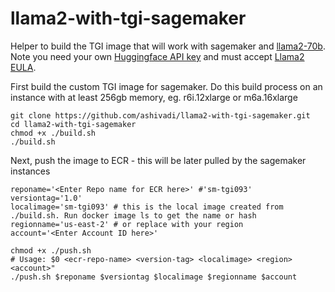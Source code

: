 # llama2-with-tgi-sagemaker
Helper to build the TGI image that will work with sagemaker and [llama2-70b](https://huggingface.co/meta-llama/Llama-2-70b-chat-hf). Note you need your own [Huggingface API key](https://huggingface.co/settings/tokens) and must accept [Llama2 EULA](https://ai.meta.com/resources/models-and-libraries/llama-downloads/).

First build the custom TGI image for sagemaker. Do this build process on an instance with at least 256gb memory, eg. r6i.12xlarge or m6a.16xlarge
```
git clone https://github.com/ashivadi/llama2-with-tgi-sagemaker.git
cd llama2-with-tgi-sagemaker
chmod +x ./build.sh
./build.sh
```

Next, push the image to ECR - this will be later pulled by the sagemaker instances

```
reponame='<Enter Repo name for ECR here>' #'sm-tgi093'
versiontag='1.0'
localimage='sm-tgi093' # this is the local image created from ./build.sh. Run docker image ls to get the name or hash
regionname='us-east-2' # or replace with your region
account='<Enter Account ID here>'
```

```
chmod +x ./push.sh
# Usage: $0 <ecr-repo-name> <version-tag> <localimage> <region> <account>"
./push.sh $reponame $versiontag $localimage $regionname $account
```